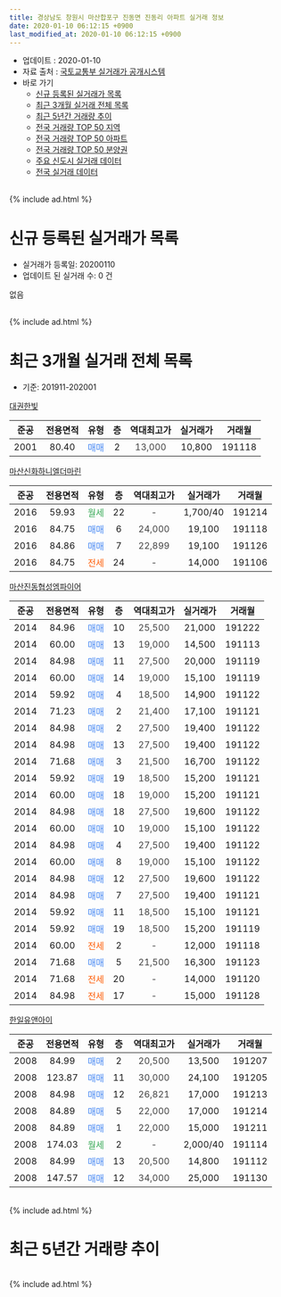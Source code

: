 ```yaml
---
title: 경상남도 창원시 마산합포구 진동면 진동리 아파트 실거래 정보
date: 2020-01-10 06:12:15 +0900
last_modified_at: 2020-01-10 06:12:15 +0900
---
```


* 업데이트 : 2020-01-10
* 자료 출처 : [국토교통부 실거래가 공개시스템](http://rt.molit.go.kr)
* 바로 가기
    * [신규 등록된 실거래가 목록](#신규-등록된-실거래가-목록)
    * [최근 3개월 실거래 전체 목록](#최근-3개월-실거래-전체-목록)
    * [최근 5년간 거래량 추이](#최근-5년간-거래량-추이)
    * [전국 거래량 TOP 50 지역](https://inasie.github.io/apt-trade-info/최근-3개월-전국에서-가장-거래가-많이-발생한-지역)
    * [전국 거래량 TOP 50 아파트](https://inasie.github.io/apt-trade-info/최근-3개월-전국에서-가장-거래가-많이-발생한-아파트)
    * [전국 거래량 TOP 50 분양권](https://inasie.github.io/apt-trade-info/최근-3개월-전국에서-가장-거래가-많이-발생한-분양권)
    * [주요 신도시 실거래 데이터](https://inasie.github.io/apt-trade-info/주요-신도시)
    * [전국 실거래 데이터](https://inasie.github.io/apt-trade-info/전국)
<br>
{% include ad.html %}
<br>

# 신규 등록된 실거래가 목록
* 실거래가 등록일: 20200110
* 업데이트 된 실거래 수: 0 건

없음

<br>
{% include ad.html %}
<br>

# 최근 3개월 실거래 전체 목록
* 기준: 201911-202001


[대권한빛](https://search.naver.com/search.naver?query=%EA%B2%BD%EC%83%81%EB%82%A8%EB%8F%84+%EC%B0%BD%EC%9B%90%EC%8B%9C+%EB%A7%88%EC%82%B0%ED%95%A9%ED%8F%AC%EA%B5%AC+%EC%A7%84%EB%8F%99%EB%A9%B4+%EC%A7%84%EB%8F%99%EB%A6%AC+%EB%8C%80%EA%B6%8C%ED%95%9C%EB%B9%9B)

|준공|전용면적|유형|층|역대최고가|실거래가|거래월|
|:---:|:---:|:---:|:---:|:---:|:---:|:---:|
|2001|80.40|<span style="color:#4285f3">매매</span>|2|<span style="color:#444444">13,000</span>|10,800|191118|

[마산신화하니엘더마린](https://search.naver.com/search.naver?query=%EA%B2%BD%EC%83%81%EB%82%A8%EB%8F%84+%EC%B0%BD%EC%9B%90%EC%8B%9C+%EB%A7%88%EC%82%B0%ED%95%A9%ED%8F%AC%EA%B5%AC+%EC%A7%84%EB%8F%99%EB%A9%B4+%EC%A7%84%EB%8F%99%EB%A6%AC+%EB%A7%88%EC%82%B0%EC%8B%A0%ED%99%94%ED%95%98%EB%8B%88%EC%97%98%EB%8D%94%EB%A7%88%EB%A6%B0)

|준공|전용면적|유형|층|역대최고가|실거래가|거래월|
|:---:|:---:|:---:|:---:|:---:|:---:|:---:|
|2016|59.93|<span style="color:#34a853">월세</span>|22|<span style="color:#444444">-</span>|1,700/40|191214|
|2016|84.75|<span style="color:#4285f3">매매</span>|6|<span style="color:#444444">24,000</span>|19,100|191118|
|2016|84.86|<span style="color:#4285f3">매매</span>|7|<span style="color:#444444">22,899</span>|19,100|191126|
|2016|84.75|<span style="color:#ff5a00">전세</span>|24|<span style="color:#444444">-</span>|14,000|191106|

[마산진동협성엠파이어](https://search.naver.com/search.naver?query=%EA%B2%BD%EC%83%81%EB%82%A8%EB%8F%84+%EC%B0%BD%EC%9B%90%EC%8B%9C+%EB%A7%88%EC%82%B0%ED%95%A9%ED%8F%AC%EA%B5%AC+%EC%A7%84%EB%8F%99%EB%A9%B4+%EC%A7%84%EB%8F%99%EB%A6%AC+%EB%A7%88%EC%82%B0%EC%A7%84%EB%8F%99%ED%98%91%EC%84%B1%EC%97%A0%ED%8C%8C%EC%9D%B4%EC%96%B4)

|준공|전용면적|유형|층|역대최고가|실거래가|거래월|
|:---:|:---:|:---:|:---:|:---:|:---:|:---:|
|2014|84.96|<span style="color:#4285f3">매매</span>|10|<span style="color:#444444">25,500</span>|21,000|191222|
|2014|60.00|<span style="color:#4285f3">매매</span>|13|<span style="color:#444444">19,000</span>|14,500|191113|
|2014|84.98|<span style="color:#4285f3">매매</span>|11|<span style="color:#444444">27,500</span>|20,000|191119|
|2014|60.00|<span style="color:#4285f3">매매</span>|14|<span style="color:#444444">19,000</span>|15,100|191119|
|2014|59.92|<span style="color:#4285f3">매매</span>|4|<span style="color:#444444">18,500</span>|14,900|191122|
|2014|71.23|<span style="color:#4285f3">매매</span>|2|<span style="color:#444444">21,400</span>|17,100|191121|
|2014|84.98|<span style="color:#4285f3">매매</span>|2|<span style="color:#444444">27,500</span>|19,400|191122|
|2014|84.98|<span style="color:#4285f3">매매</span>|13|<span style="color:#444444">27,500</span>|19,400|191122|
|2014|71.68|<span style="color:#4285f3">매매</span>|3|<span style="color:#444444">21,500</span>|16,700|191122|
|2014|59.92|<span style="color:#4285f3">매매</span>|19|<span style="color:#444444">18,500</span>|15,200|191121|
|2014|60.00|<span style="color:#4285f3">매매</span>|18|<span style="color:#444444">19,000</span>|15,200|191121|
|2014|84.98|<span style="color:#4285f3">매매</span>|18|<span style="color:#444444">27,500</span>|19,600|191122|
|2014|60.00|<span style="color:#4285f3">매매</span>|10|<span style="color:#444444">19,000</span>|15,100|191122|
|2014|84.98|<span style="color:#4285f3">매매</span>|4|<span style="color:#444444">27,500</span>|19,400|191122|
|2014|60.00|<span style="color:#4285f3">매매</span>|8|<span style="color:#444444">19,000</span>|15,100|191122|
|2014|84.98|<span style="color:#4285f3">매매</span>|12|<span style="color:#444444">27,500</span>|19,600|191122|
|2014|84.98|<span style="color:#4285f3">매매</span>|7|<span style="color:#444444">27,500</span>|19,400|191121|
|2014|59.92|<span style="color:#4285f3">매매</span>|11|<span style="color:#444444">18,500</span>|15,100|191121|
|2014|59.92|<span style="color:#4285f3">매매</span>|19|<span style="color:#444444">18,500</span>|15,200|191119|
|2014|60.00|<span style="color:#ff5a00">전세</span>|2|<span style="color:#444444">-</span>|12,000|191118|
|2014|71.68|<span style="color:#4285f3">매매</span>|5|<span style="color:#444444">21,500</span>|16,300|191123|
|2014|71.68|<span style="color:#ff5a00">전세</span>|20|<span style="color:#444444">-</span>|14,000|191120|
|2014|84.98|<span style="color:#ff5a00">전세</span>|17|<span style="color:#444444">-</span>|15,000|191128|

[한일유앤아이](https://search.naver.com/search.naver?query=%EA%B2%BD%EC%83%81%EB%82%A8%EB%8F%84+%EC%B0%BD%EC%9B%90%EC%8B%9C+%EB%A7%88%EC%82%B0%ED%95%A9%ED%8F%AC%EA%B5%AC+%EC%A7%84%EB%8F%99%EB%A9%B4+%EC%A7%84%EB%8F%99%EB%A6%AC+%ED%95%9C%EC%9D%BC%EC%9C%A0%EC%95%A4%EC%95%84%EC%9D%B4)

|준공|전용면적|유형|층|역대최고가|실거래가|거래월|
|:---:|:---:|:---:|:---:|:---:|:---:|:---:|
|2008|84.99|<span style="color:#4285f3">매매</span>|2|<span style="color:#444444">20,500</span>|13,500|191207|
|2008|123.87|<span style="color:#4285f3">매매</span>|11|<span style="color:#444444">30,000</span>|24,100|191205|
|2008|84.98|<span style="color:#4285f3">매매</span>|12|<span style="color:#444444">26,821</span>|17,000|191213|
|2008|84.89|<span style="color:#4285f3">매매</span>|5|<span style="color:#444444">22,000</span>|17,000|191214|
|2008|84.89|<span style="color:#4285f3">매매</span>|1|<span style="color:#444444">22,000</span>|15,000|191211|
|2008|174.03|<span style="color:#34a853">월세</span>|2|<span style="color:#444444">-</span>|2,000/40|191114|
|2008|84.99|<span style="color:#4285f3">매매</span>|13|<span style="color:#444444">20,500</span>|14,800|191112|
|2008|147.57|<span style="color:#4285f3">매매</span>|12|<span style="color:#444444">34,000</span>|25,000|191130|


<br>
{% include ad.html %}
<br>

# 최근 5년간 거래량 추이


<div style="width:100%;">
    <canvas id="deal_progress" height="200"></canvas>
</div>

<script>
new Chart(document.getElementById("deal_progress"), {
    type: 'line',
    data: {
        labels: ['201501','201502','201503','201504','201505','201506','201507','201508','201509','201510','201511','201512','201601','201602','201603','201604','201605','201606','201607','201608','201609','201610','201611','201612','201701','201702','201703','201704','201705','201706','201707','201708','201709','201710','201711','201712','201801','201802','201803','201804','201805','201806','201807','201808','201809','201810','201811','201812','201901','201902','201903','201904','201905','201906','201907','201908','201909','201910','201911','201912','202001'],
        datasets: [{
            label: '매매',
            pointRadius: 1,
            data: [17, 10, 16, 15, 14, 7, 10, 10, 10, 9, 8, 7, 7, 8, 20, 10, 11, 12, 8, 8, 7, 16, 7, 8, 6, 7, 8, 4, 7, 2, 6, 4, 2, 8, 9, 1, 7, 4, 4, 6, 6, 7, 1, 2, 4, 8, 6, 4, 2, 6, 7, 7, 7, 1, 5, 1, 6, 7, 24, 6, 0],
            borderColor: "rgba(255, 201, 14, 1)",
            backgroundColor: "rgba(255, 201, 14, 0.5)",
            fill: false,
            lineTension: 0
        },{
            label: '전월세',
            pointRadius: 1,
            data: [5, 8, 6, 2, 5, 1, 2, 3, 3, 7, 2, 8, 5, 7, 8, 15, 19, 7, 14, 14, 7, 7, 2, 5, 5, 12, 9, 12, 7, 12, 1, 1, 6, 7, 4, 6, 6, 5, 12, 11, 10, 9, 3, 10, 4, 4, 8, 3, 9, 11, 14, 6, 4, 4, 7, 3, 3, 8, 5, 1, 0],
            borderColor: "rgba(0, 141, 185, 1)",
            backgroundColor: "rgba(0, 141, 185, 0.5)",
            fill: false,
            lineTension: 0
        }
        ]
    },
    options: {
        responsive: true,
        title: {
            display: false
        },
        tooltips: {
            mode: 'index',
            intersect: false
        },
        hover: {
            mode: 'nearest',
            intersect: true
        },
        scales: {
            xAxes: [{
                display: true,
                scaleLabel: {
                    display: true,
                    labelString: '년/월'
                }
            }],
            yAxes: [{
                display: true,
                ticks: {
                    suggestedMin: 0,
                },
                scaleLabel: {
                    display: true,
                    labelString: '실거래 수'
                }
            }]
        }
    }
});

</script>


<br>
{% include ad.html %}
<br>

